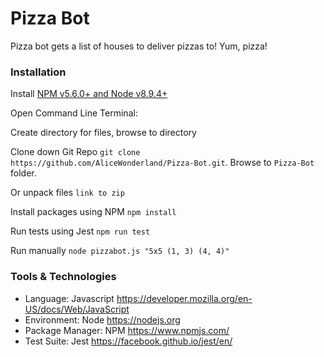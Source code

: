 # Pizza Bot
Pizza bot gets a list of houses to deliver pizzas to! Yum, pizza!

### Installation
Install [NPM v5.6.0+ and Node v8.9.4+](https://nodejs.org/en/download/)

Open Command Line Terminal:

Create directory for files, browse to directory

Clone down Git Repo `git clone https://github.com/AliceWonderland/Pizza-Bot.git`. Browse to `Pizza-Bot` folder.
 
Or unpack files `link to zip`

Install packages using NPM `npm install`

Run tests using Jest `npm run test`

Run manually `node pizzabot.js "5x5 (1, 3) (4, 4)"`

### Tools & Technologies
* Language: Javascript https://developer.mozilla.org/en-US/docs/Web/JavaScript
* Environment: Node https://nodejs.org
* Package Manager: NPM https://www.npmjs.com/
* Test Suite: Jest https://facebook.github.io/jest/en/